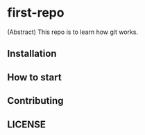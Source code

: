 # first-repo

(Abstract) This repo is to learn how git works.

## Installation

## How to start

## Contributing

## LICENSE
